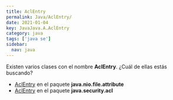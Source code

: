 ```yaml
---
title: AclEntry
permalink: Java/AclEntry/
date: 2021-01-04
key: JavaJava.A.AclEntry
category: java
tags: ['java se']
sidebar: 
  nav: java
---
```


Existen varios clases con el nombre **AclEntry**. ¿Cuál de ellas estás buscando?
<ul>
<li><a href="/Java/AclEntry-java-nio-file-attribute/">AclEntry</a> en el paquete <strong>java.nio.file.attribute</strong></li>
<li><a href="/Java/AclEntry-java-security-acl/">AclEntry</a> en el paquete <strong>java.security.acl</strong></li>
<ul>
